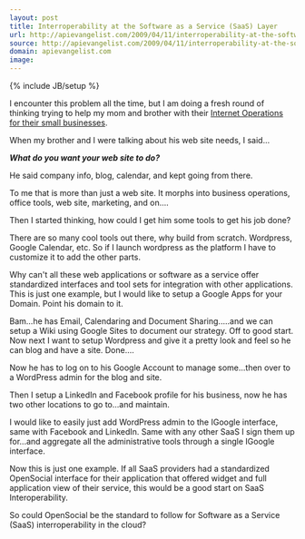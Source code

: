 ```yaml
---
layout: post
title: Interroperability at the Software as a Service (SaaS) Layer
url: http://apievangelist.com/2009/04/11/interroperability-at-the-software-as-a-service-saas-layer/
source: http://apievangelist.com/2009/04/11/interroperability-at-the-software-as-a-service-saas-layer/
domain: apievangelist.com
image: 
---
```

{% include JB/setup %}<p>I encounter this problem all the time, but I am doing a fresh round of thinking trying to help my mom and brother with their <a href="http://www.kinlane.com/?p=528">Internet Operations for their small businesses</a>.<p></p>
When my brother and I were talking about his web site needs, I said...<em><strong></strong></em><p></p>
<em><strong>What do you want your web site to do?</strong></em><p></p>
He said company info, blog, calendar, and kept going from there.<p></p>
To me that is more than just a web site. It morphs into business operations, office tools, web site, marketing, and on....<p></p>
Then I started thinking, how could I get him some tools to get his job done?<p></p>
There are so many cool tools out there, why build from scratch. Wordpress, Google Calendar, etc. So if I launch wordpress as the platform I have to customize it to add the other parts.<p></p>
Why can't all these web applications or software as a service offer standardized interfaces and tool sets for integration with other applications. This is just one example, but I would like to setup a Google Apps for your Domain. Point his domain to it.<p></p>
Bam...he has Email, Calendaring and Document Sharing.....and we can setup a Wiki using Google Sites to document our strategy. Off to good start. Now next I want to setup Wordpress and give it a pretty look and feel so he can blog and have a site. Done....<p></p>
Now he has to log on to his Google Account to manage some...then over to a WordPress admin for the blog and site.<p></p>
Then I setup a LinkedIn and Facebook profile for his business, now he has two other locations to go to...and maintain.<p></p>
I would like to easily just add WordPress admin to the IGoogle interface, same with Facebook and LinkedIn. Same with any other SaaS I sign them up for...and aggregate all the administrative tools through a single IGoogle interface.<p></p>
Now this is just one example. If all SaaS providers had a standardized OpenSocial interface for their application that offered widget and full application view of their service, this would be a good start on SaaS Interoperability.<p></p>
So could OpenSocial be the standard to follow for Software as a Service (SaaS) interroperability in the cloud?
</p>
